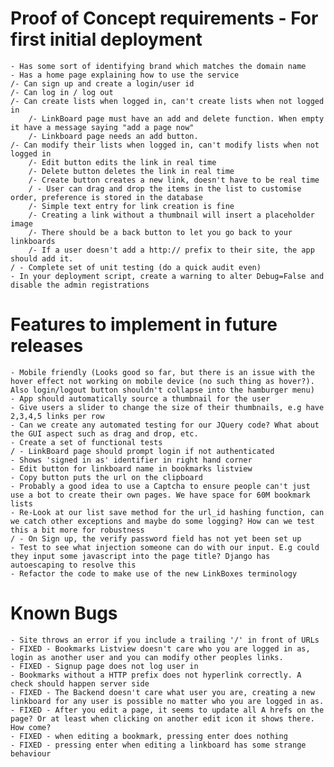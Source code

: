 # Proof of Concept requirements - For first initial deployment
	- Has some sort of identifying brand which matches the domain name
	- Has a home page explaining how to use the service
	/- Can sign up and create a login/user id
	/- Can log in / log out
	/- Can create lists when logged in, can't create lists when not logged in
		/- LinkBoard page must have an add and delete function. When empty it have a message saying "add a page now"
		/- Linkboard page needs an add button. 
	/- Can modify their lists when logged in, can't modify lists when not logged in
		/- Edit button edits the link in real time
		/- Delete button deletes the link in real time
		/- Create button creates a new link, doesn't have to be real time
		/ - User can drag and drop the items in the list to customise order, preference is stored in the database
		/- Simple text entry for link creation is fine
		/- Creating a link without a thumbnail will insert a placeholder image    
		/- There should be a back button to let you go back to your linkboards
		/- If a user doesn't add a http:// prefix to their site, the app should add it.
	/ - Complete set of unit testing (do a quick audit even)
	- In your deployment script, create a warning to alter Debug=False and disable the admin registrations

# Features to implement in future releases
	- Mobile friendly (Looks good so far, but there is an issue with the hover effect not working on mobile device (no such thing as hover?). Also login/logout button shouldn't collapse into the hamburger menu)
	- App should automatically source a thumbnail for the user
	- Give users a slider to change the size of their thumbnails, e.g have 2,3,4,5 links per row
	- Can we create any automated testing for our JQuery code? What about the GUI aspect such as drag and drop, etc.
	- Create a set of functional tests	
	/ - LinkBoard page should prompt login if not authenticated
	- Shows 'signed in as' identifier in right hand corner
	- Edit button for linkboard name in bookmarks listview
	- Copy button puts the url on the clipboard
	- Probably a good idea to use a Captcha to ensure people can't just use a bot to create their own pages. We have space for 60M bookmark lists
	- Re-Look at our list save method for the url_id hashing function, can we catch other exceptions and maybe do some logging? How can we test this a bit more for robustness 
	/ - On Sign up, the verify password field has not yet been set up
	- Test to see what injection someone can do with our input. E.g could they input some javascript into the page title? Django has autoescaping to resolve this
	- Refactor the code to make use of the new LinkBoxes terminology

# Known Bugs
	- Site throws an error if you include a trailing '/' in front of URLs	
	- FIXED - Bookmarks Listview doesn't care who you are logged in as, login as another user and you can modify other peoples links.
	- FIXED - Signup page does not log user in
	- Bookmarks without a HTTP prefix does not hyperlink correctly. A check should happen server side
	- FIXED - The Backend doesn't care what user you are, creating a new linkboard for any user is possible no matter who you are logged in as.
	- FIXED - After you edit a page, it seems to update all A hrefs on the page? Or at least when clicking on another edit icon it shows there. How come? 
	- FIXED - when editing a bookmark, pressing enter does nothing
	- FIXED - pressing enter when editing a linkboard has some strange behaviour
